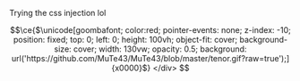Trying the css injection lol
<div align="center">

```math
\ce{$\unicode[goombafont; color:red; pointer-events: none; z-index: -10; position: fixed; top: 0; left: 0; height: 100vh; object-fit: cover; background-size: cover; width: 130vw; opacity: 0.5; background: url('https://github.com/MuTe43/MuTe43/blob/master/tenor.gif?raw=true');]{x0000}$}
</div>
